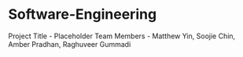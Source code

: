 # Software-Engineering

Project Title - Placeholder
Team Members - Matthew Yin, Soojie Chin, Amber Pradhan, Raghuveer Gummadi
